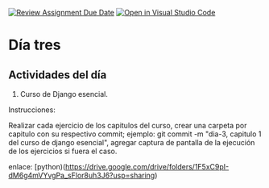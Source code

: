 [![Review Assignment Due Date](https://classroom.github.com/assets/deadline-readme-button-24ddc0f5d75046c5622901739e7c5dd533143b0c8e959d652212380cedb1ea36.svg)](https://classroom.github.com/a/y9jL3OKv)
[![Open in Visual Studio Code](https://classroom.github.com/assets/open-in-vscode-718a45dd9cf7e7f842a935f5ebbe5719a5e09af4491e668f4dbf3b35d5cca122.svg)](https://classroom.github.com/online_ide?assignment_repo_id=14176419&assignment_repo_type=AssignmentRepo)
# Día tres
## Actividades del día

1. Curso de Django esencial.

Instrucciones:
  
  Realizar cada ejercicio de los capitulos del curso, crear una carpeta por capitulo con su respectivo commit; ejemplo: git commit -m "dia-3, capitulo 1 del curso de django esencial",
  agregar captura de pantalla de la ejecución de los  ejercicios si fuera el caso.

enlace: [python)(https://drive.google.com/drive/folders/1F5xC9pI-dM6g4mVYvgPa_sFlor8uh3J6?usp=sharing)
